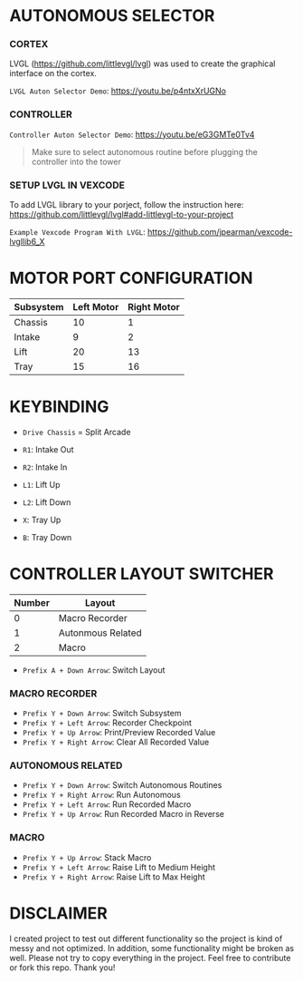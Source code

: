 # AUTONOMOUS SELECTOR

### CORTEX

LVGL (https://github.com/littlevgl/lvgl) was used to create the graphical interface on the cortex.

`LVGL Auton Selector Demo`: https://youtu.be/p4ntxXrUGNo

### CONTROLLER

`Controller Auton Selector Demo`: https://youtu.be/eG3GMTe0Tv4
> Make sure to select autonomous routine before plugging the controller into the tower

### SETUP LVGL IN VEXCODE

To add LVGL library to your porject, follow the instruction here: https://github.com/littlevgl/lvgl#add-littlevgl-to-your-project

`Example Vexcode Program With LVGL`: https://github.com/jpearman/vexcode-lvgllib6_X


# MOTOR PORT CONFIGURATION

| Subsystem | Left Motor | Right Motor |
| ------------- | ------------- | ------------- |
| Chassis | 10 | 1 |
| Intake | 9 | 2 |
| Lift | 20 | 13 |
| Tray | 15 | 16 |


# KEYBINDING

* `Drive Chassis` = Split Arcade

* `R1`: Intake Out
* `R2`: Intake In

* `L1`: Lift Up
* `L2`: Lift Down

* `X`: Tray Up
* `B`: Tray Down


# CONTROLLER LAYOUT SWITCHER

| Number  | Layout |
| ------------- | ------------- |
| 0  | Macro Recorder  |
| 1  | Autonmous Related  |
| 2  | Macro  |

* `Prefix A + Down Arrow`: Switch Layout

### MACRO RECORDER
* `Prefix Y + Down Arrow`: Switch Subsystem
* `Prefix Y + Left Arrow`: Recorder Checkpoint
* `Prefix Y + Up Arrow`: Print/Preview Recorded Value
* `Prefix Y + Right Arrow`: Clear All Recorded Value

### AUTONOMOUS RELATED
* `Prefix Y + Down Arrow`: Switch Autonomous Routines
* `Prefix Y + Right Arrow`: Run Autonomous
* `Prefix Y + Left Arrow`: Run Recorded Macro
* `Prefix Y + Up Arrow`: Run Recorded Macro in Reverse

### MACRO
* `Prefix Y + Up Arrow`: Stack Macro
* `Prefix Y + Left Arrow`: Raise Lift to Medium Height
* `Prefix Y + Right Arrow`: Raise Lift to Max Height


# DISCLAIMER

I created project to test out different functionality so the project is kind of messy and not optimized. In addition, some functionality might be broken as well. Please not try to copy everything in the project. Feel free to contribute or fork this repo. Thank you!
